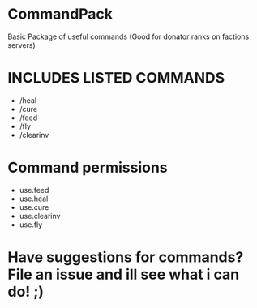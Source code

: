 # CommandPack
Basic Package of useful commands (Good for donator ranks on factions servers)

# INCLUDES LISTED COMMANDS
* /heal
* /cure
* /feed
* /fly
* /clearinv

# Command permissions
  * use.feed
  * use.heal
  * use.cure
  * use.clearinv
  * use.fly
# Have suggestions for commands? File an issue and ill see what i can do! ;)

